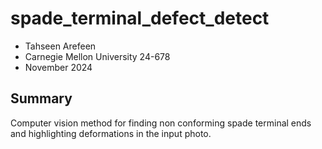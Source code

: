# spade_terminal_defect_detect
- Tahseen Arefeen
- Carnegie Mellon University 24-678
- November 2024

## Summary
Computer vision method for finding non conforming spade terminal ends and highlighting deformations in the input photo.
